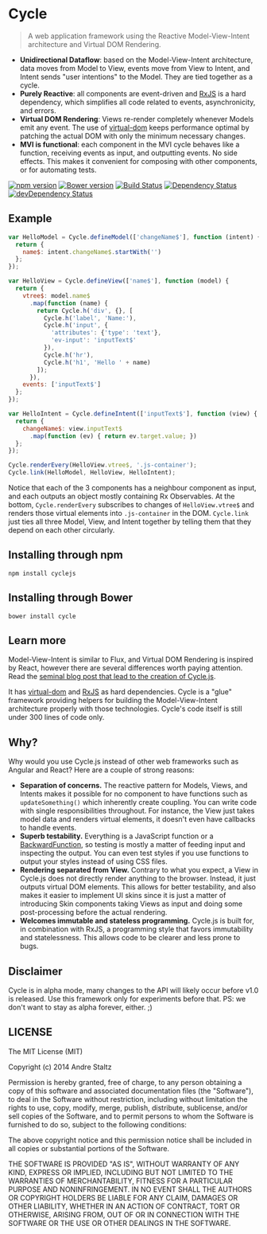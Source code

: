 # Cycle

> A web application framework using the Reactive Model-View-Intent architecture and Virtual
DOM Rendering.

* **Unidirectional Dataflow**: based on the Model-View-Intent architecture, data moves
  from Model to View, events move from View to Intent, and Intent sends "user intentions"
  to the Model. They are tied together as a cycle.
* **Purely Reactive**: all components are event-driven and [RxJS](https://github.com/Reactive-Extensions/RxJS)
  is a hard dependency, which simplifies all code related to events, asynchronicity, and
  errors.
* **Virtual DOM Rendering**: Views re-render completely whenever Models emit any event.
  The use of [virtual-dom](https://github.com/Matt-Esch/virtual-dom) keeps performance
  optimal by patching the actual DOM with only the minimum necessary changes.
* **MVI is functional**: each component in the MVI cycle behaves like a function,
  receiving events as input, and outputting events. No side effects. This makes it
  convenient for composing with other components, or for automating tests.

[![npm version](https://badge.fury.io/js/cyclejs.svg)](http://badge.fury.io/js/cyclejs)
[![Bower version](https://badge.fury.io/bo/cycle.svg)](http://badge.fury.io/bo/cycle)
[![Build Status](https://travis-ci.org/staltz/cycle.svg?branch=master)](https://travis-ci.org/staltz/cycle)
[![Dependency Status](https://david-dm.org/staltz/cycle.svg)](https://david-dm.org/staltz/cycle)
[![devDependency Status](https://david-dm.org/staltz/cycle/dev-status.svg)](https://david-dm.org/staltz/cycle#info=devDependencies)

## Example

```javascript
var HelloModel = Cycle.defineModel(['changeName$'], function (intent) {
  return {
    name$: intent.changeName$.startWith('')
  };
});

var HelloView = Cycle.defineView(['name$'], function (model) {
  return {
    vtree$: model.name$
      .map(function (name) {
        return Cycle.h('div', {}, [
          Cycle.h('label', 'Name:'),
          Cycle.h('input', {
            'attributes': {'type': 'text'},
            'ev-input': 'inputText$'
          }),
          Cycle.h('hr'),
          Cycle.h('h1', 'Hello ' + name)
        ]);
      }),
    events: ['inputText$']
  };
});

var HelloIntent = Cycle.defineIntent(['inputText$'], function (view) {
  return {
    changeName$: view.inputText$
      .map(function (ev) { return ev.target.value; })
  };
});

Cycle.renderEvery(HelloView.vtree$, '.js-container');
Cycle.link(HelloModel, HelloView, HelloIntent);
```

Notice that each of the 3 components has a neighbour component as input, and each outputs
an object mostly containing Rx Observables. At the bottom, `Cycle.renderEvery` subscribes
to changes of `HelloView.vtree$` and renders those virtual elements into `.js-container`
in the DOM. `Cycle.link` just ties all three Model, View, and Intent together by telling
them that they depend on each other circularly.

## Installing through npm

`npm install cyclejs`

## Installing through Bower

`bower install cycle`

## Learn more

Model-View-Intent is similar to Flux, and Virtual DOM Rendering is inspired by React,
however there are several differences worth paying attention. Read the [seminal blog post
that lead to the creation of Cycle.js](http://futurice.com/blog/reactive-mvc-and-the-virtual-dom).

It has [virtual-dom](https://github.com/Matt-Esch/virtual-dom) and [RxJS](https://github.com/Reactive-Extensions/RxJS)
as hard dependencies. Cycle is a "glue" framework providing helpers for building the
Model-View-Intent architecture properly with those technologies. Cycle's code itself is
still under 300 lines of code only.

## Why?

Why would you use Cycle.js instead of other web frameworks such as Angular and React? Here
are a couple of strong reasons:

- **Separation of concerns.** The reactive pattern for Models, Views, and Intents makes it
  possible for no component to have functions such as `updateSomething()` which inherently
  create coupling. You can write code with single responsibilities throughout. For
  instance, the View just takes model data and renders virtual elements, it doesn't even
  have callbacks to handle events.
- **Superb testability.** Everything is a JavaScript function or a [BackwardFunction](https://github.com/staltz/cycle/blob/master/docs/backward-functions.md),
  so testing is mostly a matter of feeding input and inspecting the output. You can even
  test styles if you use functions to output your styles instead of using CSS files.
- **Rendering separated from View.** Contrary to what you expect, a View in Cycle.js does
  not directly render anything to the browser. Instead, it just outputs virtual DOM
  elements. This allows for better testability, and also makes it easier to implement
  UI skins since it is just a matter of introducing Skin components taking Views as input
  and doing some post-processing before the actual rendering.
- **Welcomes immutable and stateless programming.** Cycle.js is built for, in
  combination with RxJS, a programming style that favors immutability and statelessness.
  This allows code to be clearer and less prone to bugs.

## Disclaimer

Cycle is in alpha mode, many changes to the API will likely occur before v1.0 is released.
Use this framework only for experiments before that. PS: we don't want to stay as alpha
forever, either. ;)

## LICENSE

The MIT License (MIT)

Copyright (c) 2014 Andre Staltz

Permission is hereby granted, free of charge, to any person obtaining a copy
of this software and associated documentation files (the "Software"), to deal
in the Software without restriction, including without limitation the rights
to use, copy, modify, merge, publish, distribute, sublicense, and/or sell
copies of the Software, and to permit persons to whom the Software is
furnished to do so, subject to the following conditions:

The above copyright notice and this permission notice shall be included in
all copies or substantial portions of the Software.

THE SOFTWARE IS PROVIDED "AS IS", WITHOUT WARRANTY OF ANY KIND, EXPRESS OR
IMPLIED, INCLUDING BUT NOT LIMITED TO THE WARRANTIES OF MERCHANTABILITY,
FITNESS FOR A PARTICULAR PURPOSE AND NONINFRINGEMENT. IN NO EVENT SHALL THE
AUTHORS OR COPYRIGHT HOLDERS BE LIABLE FOR ANY CLAIM, DAMAGES OR OTHER
LIABILITY, WHETHER IN AN ACTION OF CONTRACT, TORT OR OTHERWISE, ARISING FROM,
OUT OF OR IN CONNECTION WITH THE SOFTWARE OR THE USE OR OTHER DEALINGS IN
THE SOFTWARE.
